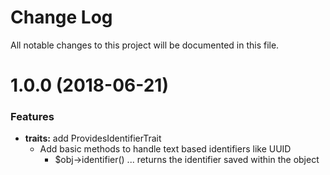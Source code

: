 # Change Log

All notable changes to this project will be documented in this file.

<a name="1.0.0"></a>
# 1.0.0 (2018-06-21)

### Features

* **traits:** add ProvidesIdentifierTrait
    * Add basic methods to handle text based identifiers like UUID
        * $obj->identifier()  ... returns the identifier saved within the object
